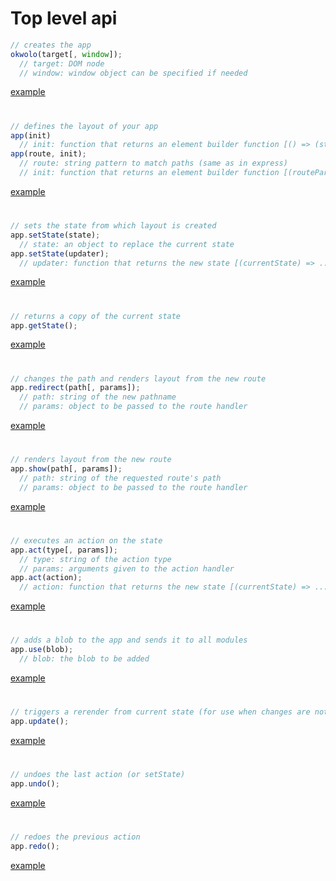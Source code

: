 # Top level api

````javascript
// creates the app
okwolo(target[, window]);
  // target: DOM node
  // window: window object can be specified if needed
````

[example](https://github.com/okwolo/okwolo/blob/master/examples/okwolo.js)

#

````javascript
// defines the layout of your app
app(init)
  // init: function that returns an element builder function [() => (state) => element]
app(route, init);
  // route: string pattern to match paths (same as in express)
  // init: function that returns an element builder function [(routeParams) => (state) => element]
````

[example](https://github.com/okwolo/okwolo/blob/master/examples/app.js)

#

````javascript
// sets the state from which layout is created
app.setState(state);
  // state: an object to replace the current state
app.setState(updater);
  // updater: function that returns the new state [(currentState) => ... newState]
````

[example](https://github.com/okwolo/okwolo/blob/master/examples/setstate.js)

#

````javascript
// returns a copy of the current state
app.getState();
````

[example](https://github.com/okwolo/okwolo/blob/master/examples/getstate.js)

#

````javascript
// changes the path and renders layout from the new route
app.redirect(path[, params]);
  // path: string of the new pathname
  // params: object to be passed to the route handler
````

[example](https://github.com/okwolo/okwolo/blob/master/examples/redirect.js)

#

````javascript
// renders layout from the new route
app.show(path[, params]);
  // path: string of the requested route's path
  // params: object to be passed to the route handler
````

[example](https://github.com/okwolo/okwolo/blob/master/examples/show.js)

#

````javascript
// executes an action on the state
app.act(type[, params]);
  // type: string of the action type
  // params: arguments given to the action handler
app.act(action);
  // action: function that returns the new state [(currentState) => ... newState]
````

[example](https://github.com/okwolo/okwolo/blob/master/examples/act.js)

#

````javascript
// adds a blob to the app and sends it to all modules
app.use(blob);
  // blob: the blob to be added
````

[example](https://github.com/okwolo/okwolo/blob/master/examples/use.js)

#

````javascript
// triggers a rerender from current state (for use when changes are not represented in the state)
app.update();
````

[example](https://github.com/okwolo/okwolo/blob/master/examples/update.js)

#

````javascript
// undoes the last action (or setState)
app.undo();
````

[example](https://github.com/okwolo/okwolo/blob/master/examples/undo.js)

#

````javascript
// redoes the previous action
app.redo();
````

[example](https://github.com/okwolo/okwolo/blob/master/examples/redo.js)
